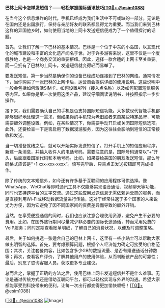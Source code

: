**巴林上网卡怎样发短信？——轻松掌握国际通讯技巧[[TG💪+ @esim1088](https://t.me/s/esim1088)]**

在当今这个信息爆炸的时代，手机已经成为我们生活中不可或缺的一部分。无论是在国内还是出国旅行，保持与亲朋好友的联系都显得尤为重要。而当我们来到巴林这样的异国他乡时，如何使用当地的上网卡发送短信便成为了一个值得探讨的话题。

首先，让我们了解一下巴林的基本情况。巴林是一个位于中东的小岛国，以其现代化的城市建设和丰富的文化遗产闻名于世。对于许多游客来说，这里不仅是一个度假胜地，也是一个商务交流的重要枢纽。因此，选择一款合适的上网卡至关重要。而一旦拥有了巴林的上网卡，发送短信就变得轻而易举了。

要发送短信，第一步当然是确保你的设备已经成功连接到了巴林的网络。通常情况下，当你购买了一张巴林的上网卡后，运营商会提供详细的使用说明。这些说明中一般会包括如何激活SIM卡、如何设置APN（接入点名称）以及如何配置短信服务等内容。如果你是第一次使用这类产品，建议仔细阅读说明书，并按照指示一步步操作。

接下来，我们需要确认自己的手机是否支持国际短信功能。大多数现代智能手机都能够很好地处理这一需求，但如果你的手机较为老旧或者来自某些特定品牌，可能需要额外调整设置。例如，在某些情况下，你需要手动开启或关闭国际短信选项。此外，还要检查一下是否启用了数据漫游服务，因为这往往会影响到短信的正常接收和发送。

当一切准备就绪之后，就可以开始实际发送短信了。打开手机上的短信应用程序，新建一条消息，并输入收件人的电话号码。需要注意的是，国际号码通常以“+”开头，后面跟着国家代码和本地号码。比如，如果要给美国的朋友发送短信，那么号码格式应该是“+1 xxx-xxx-xxxx”。填写完毕后，只需点击发送按钮即可完成操作。

除了传统的文本短信外，如今还有许多基于互联网的应用程序可供选择。像WhatsApp、WeChat等即时通讯工具不仅能够实现语音通话、视频聊天等功能，同时也支持跨平台的文字交流。通过这些应用发送信息无需依赖运营商的服务，而是直接利用Wi-Fi或移动数据流量进行传输。这对于经常往返于多个国家的人来说尤为方便，因为它避免了因不同国家间的资费差异而导致的额外开销。

当然，在享受便捷通信的同时，我们也应该注意合理使用资源，避免产生不必要的费用。比如，在国外旅行期间尽量减少非必要的国际长途通话，转而采用免费的VoIP服务；同时定期查看账单明细，了解自己的消费状况，以便及时调整策略。

最后，关于如何挑选一张适合自己的巴林上网卡，这里有一些小贴士可以帮助大家做出明智的选择。首先，要考虑预算问题，根据个人经济能力确定可接受的价格范围；其次，关注套餐内容，比如包含多少GB的数据流量、是否有赠送通话分钟数等；再次，查看客户评价，了解其他用户的使用体验，从而判断该产品的可靠性；最后，别忘了咨询客服人员，获取更多专业建议。

总而言之，掌握了正确的方法之后，使用巴林上网卡发送短信并不是什么难事。无论是通过传统方式还是借助互联网平台，都可以轻松实现与外界的沟通。希望大家都能享受到科技带来的便利，让每一次出行都变得更加愉快顺畅！[[TG💪+ @esim1088](https://t.me/s/esim1088)]

[[TG💪+ @esim1088](https://t.me/s/esim1088) ![Image](https://i.postimg.cc/4NQfJmqS/Snipaste-2025-05-13-00-14-12.png)]